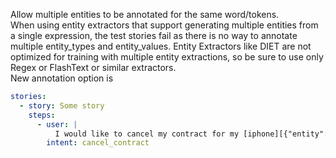 Allow multiple entities to be annotated for the same word/tokens.  
When using entity extractors that support generating multiple entities from a single expression, the test stories fail as there is no way to annotate multiple entity_types and entity_values.
Entity Extractors like DIET are not optimized for training with multiple entity extractions, so be sure to use only Regex or FlashText or similar extractors.  
New annotation option is  
```YAML
stories:
  - story: Some story
    steps:
      - user: |
          I would like to cancel my contract for my [iphone][{"entity":"iphone", "value":"iphone"},{"entity":"smartphone", "value":"true"}{"entity":"mobile_service", "value":"true"}] 
        intent: cancel_contract
```